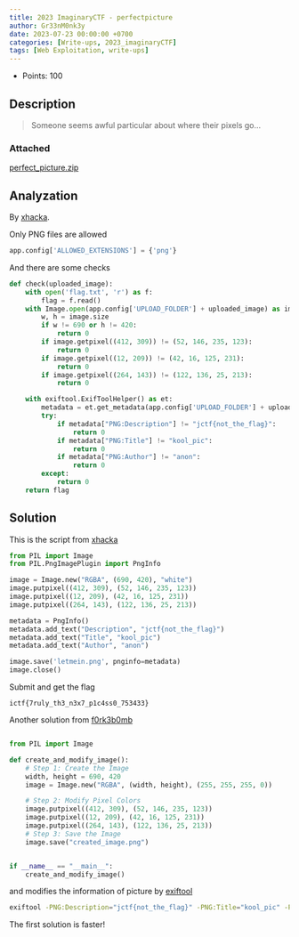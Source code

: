 ```yaml
---
title: 2023 ImaginaryCTF - perfectpicture
author: Gr33nM0nk3y
date: 2023-07-23 00:00:00 +0700
categories: [Write-ups, 2023_imaginaryCTF]
tags: [Web Exploitation, write-ups]
---
```


* Points: 100

## Description

> Someone seems awful particular about where their pixels go...

### Attached

[perfect_picture.zip](https://imaginaryctf.org/r/Gdmod#perfect_picture.zip)

## Analyzation

By [xhacka](https://xhacka.github.io/posts/writeup/2023/07/23/Perfect-Picture/).

Only PNG files are allowed
```python
app.config['ALLOWED_EXTENSIONS'] = {'png'}
```

And there are some checks

```python
def check(uploaded_image):
    with open('flag.txt', 'r') as f:
        flag = f.read()
    with Image.open(app.config['UPLOAD_FOLDER'] + uploaded_image) as image:
        w, h = image.size
        if w != 690 or h != 420:
            return 0
        if image.getpixel((412, 309)) != (52, 146, 235, 123):
            return 0
        if image.getpixel((12, 209)) != (42, 16, 125, 231):
            return 0
        if image.getpixel((264, 143)) != (122, 136, 25, 213):
            return 0

    with exiftool.ExifToolHelper() as et:
        metadata = et.get_metadata(app.config['UPLOAD_FOLDER'] + uploaded_image)[0]
        try:
            if metadata["PNG:Description"] != "jctf{not_the_flag}":
                return 0
            if metadata["PNG:Title"] != "kool_pic":
                return 0
            if metadata["PNG:Author"] != "anon":
                return 0
        except:
            return 0
    return flag

```

## Solution

This is the script from [xhacka](https://xhacka.github.io/posts/writeup/2023/07/23/Perfect-Picture/)

```python
from PIL import Image
from PIL.PngImagePlugin import PngInfo

image = Image.new("RGBA", (690, 420), "white")
image.putpixel((412, 309), (52, 146, 235, 123))
image.putpixel((12, 209), (42, 16, 125, 231))
image.putpixel((264, 143), (122, 136, 25, 213))

metadata = PngInfo()
metadata.add_text("Description", "jctf{not_the_flag}")
metadata.add_text("Title", "kool_pic")
metadata.add_text("Author", "anon")

image.save('letmein.png', pnginfo=metadata)
image.close()

```

Submit and get the flag

```
ictf{7ruly_th3_n3x7_p1c4ss0_753433}
```

Another solution from [f0rk3b0mb](https://f0rk3b0mb.github.io/p/imaginaryctf2023/#perfect-picture)

```python

from PIL import Image

def create_and_modify_image():
    # Step 1: Create the Image
    width, height = 690, 420
    image = Image.new("RGBA", (width, height), (255, 255, 255, 0))

    # Step 2: Modify Pixel Colors
    image.putpixel((412, 309), (52, 146, 235, 123))
    image.putpixel((12, 209), (42, 16, 125, 231))
    image.putpixel((264, 143), (122, 136, 25, 213))
    # Step 3: Save the Image
    image.save("created_image.png")


if __name__ == "__main__":
    create_and_modify_image()

```

and modifies the information of picture by [exiftool](https://exiftool.org/)

```sh
exiftool -PNG:Description="jctf{not_the_flag}" -PNG:Title="kool_pic" -PNG:Author="anon" created_image.png
```

The first solution is faster!